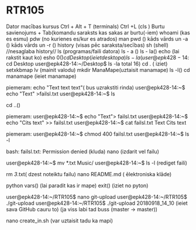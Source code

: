 # RTR105
Dator macības kursus
Ctrl + Alt + T (terminals)
Ctrl +L (cls )
Burtu savienojums + Tab(komandu saraksts kas sakas ar burtu(-iem)
whoami (kas es esmu)
pdw (no kurienes es/kur es atrados)
man pwd ()
kāds vārds un -a ()
kāds vārds un -r ()
history (visas pēc saraksta/secības)
sh (shell) //nesaglaba history//
ls (programas/faili datora)
ls - a ()
ls - la()
echo (lai rakstit kaut ko)
esho $0 ()
cd Desktop(ieiet desktopa)
ls -la(user@epk428-14:~$ cd Desktop
user@epk428-14:~/Desktop$ ls -la
total 16)
cd . ( iziet)
setxkbmap lv (mainit valodu)
mkdir ManaMape(uztaisit manamape)
ls -l()
cd manamape (ieiet manamape)

piemeram:
echo "Text text text"( bus uzrakstiti rinda)
user@epk428-14:~$ echo "Text" >failsl.txt
user@epk428-14:~$ ls

cd ..()

piemeram:
user@epk428-14:~$ echo "Text"> failsl.txt
user@epk428-14:~$ echo "Cits text" >> failsl.txt
user@epk428-14:~$ cat failsl.txt
Text
Cits text

piemeram:
user@epk428-14:~$ chmod 400 failsl.txt
user@epk428-14:~$ ls -l

bash: failsl.txt: Permission denied (kluda)
nano (izdarit vel failu)

user@epk428-14:~$ mv *.txt Music/
user@epk428-14:~$ ls -l  (rediget faili)

 rm *3*.txt( dzest noteiktu failu)
nano README.md ( ēlektroniska klāde)

python
vars()   (lai paradit kas ir mape)
exit()   (iziet no pyton)

user@epk428-14:~/RTR105$ nano git-upload
user@epk428-14:~/RTR105$ ./git-upload
user@epk428-14:~/RTR105$ ./git-upload 20180918_14_10   (ieiet sava GitHub cauru to)
(ja viss labi tad buss (master -> master))

nano create_in.sh (var uztaisit tadu ka mapi)


